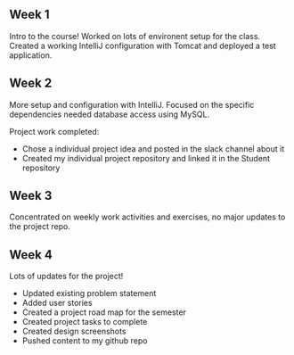 ## Week 1
Intro to the course! Worked on lots of environent setup for the class. Created a working IntelliJ configuration with Tomcat and deployed a test application. 

## Week 2 
More setup and configuration with IntelliJ. Focused on the specific dependencies needed database access using MySQL.

Project work completed: 
- Chose a individual project idea and posted in the slack channel about it
- Created my individual project repository and linked it in the Student repository

## Week 3 
Concentrated on weekly work activities and exercises, no major updates to the project repo.

## Week 4
Lots of updates for the project!
- Updated existing problem statement
- Added user stories
- Created a project road map for the semester
- Created project tasks to complete 
- Created design screenshots 
- Pushed content to my github repo